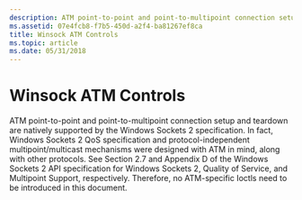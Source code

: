 ```yaml
---
description: ATM point-to-point and point-to-multipoint connection setup and teardown are natively supported by the Windows Sockets 2 specification.
ms.assetid: 07e4fcb8-f7b5-450d-a2f4-ba81267ef8ca
title: Winsock ATM Controls
ms.topic: article
ms.date: 05/31/2018
---
```


# Winsock ATM Controls

ATM point-to-point and point-to-multipoint connection setup and teardown are natively supported by the Windows Sockets 2 specification. In fact, Windows Sockets 2 QoS specification and protocol-independent multipoint/multicast mechanisms were designed with ATM in mind, along with other protocols. See Section 2.7 and Appendix D of the Windows Sockets 2 API specification for Windows Sockets 2, Quality of Service, and Multipoint Support, respectively. Therefore, no ATM-specific Ioctls need to be introduced in this document.

 

 



